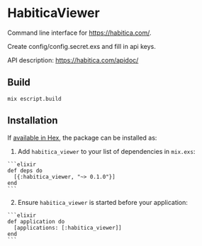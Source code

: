 # HabiticaViewer

Command line interface for <https://habitica.com/>.

Create config/config.secret.exs and fill in api keys.

API description: <https://habitica.com/apidoc/>

## Build

```
mix escript.build
```

## Installation

If [available in Hex](https://hex.pm/docs/publish), the package can be installed as:

  1. Add `habitica_viewer` to your list of dependencies in `mix.exs`:

    ```elixir
    def deps do
      [{:habitica_viewer, "~> 0.1.0"}]
    end
    ```

  2. Ensure `habitica_viewer` is started before your application:

    ```elixir
    def application do
      [applications: [:habitica_viewer]]
    end
    ```

